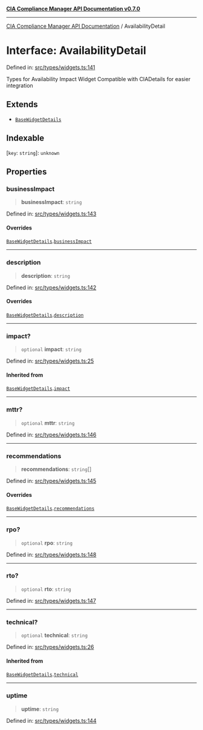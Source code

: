 [**CIA Compliance Manager API Documentation v0.7.0**](../README.md)

***

[CIA Compliance Manager API Documentation](../globals.md) / AvailabilityDetail

# Interface: AvailabilityDetail

Defined in: [src/types/widgets.ts:141](https://github.com/Hack23/cia-compliance-manager/blob/main/src/types/widgets.ts#L141)

Types for Availability Impact Widget
Compatible with CIADetails for easier integration

## Extends

- [`BaseWidgetDetails`](BaseWidgetDetails.md)

## Indexable

\[`key`: `string`\]: `unknown`

## Properties

### businessImpact

> **businessImpact**: `string`

Defined in: [src/types/widgets.ts:143](https://github.com/Hack23/cia-compliance-manager/blob/main/src/types/widgets.ts#L143)

#### Overrides

[`BaseWidgetDetails`](BaseWidgetDetails.md).[`businessImpact`](BaseWidgetDetails.md#businessimpact)

***

### description

> **description**: `string`

Defined in: [src/types/widgets.ts:142](https://github.com/Hack23/cia-compliance-manager/blob/main/src/types/widgets.ts#L142)

#### Overrides

[`BaseWidgetDetails`](BaseWidgetDetails.md).[`description`](BaseWidgetDetails.md#description)

***

### impact?

> `optional` **impact**: `string`

Defined in: [src/types/widgets.ts:25](https://github.com/Hack23/cia-compliance-manager/blob/main/src/types/widgets.ts#L25)

#### Inherited from

[`BaseWidgetDetails`](BaseWidgetDetails.md).[`impact`](BaseWidgetDetails.md#impact)

***

### mttr?

> `optional` **mttr**: `string`

Defined in: [src/types/widgets.ts:146](https://github.com/Hack23/cia-compliance-manager/blob/main/src/types/widgets.ts#L146)

***

### recommendations

> **recommendations**: `string`[]

Defined in: [src/types/widgets.ts:145](https://github.com/Hack23/cia-compliance-manager/blob/main/src/types/widgets.ts#L145)

#### Overrides

[`BaseWidgetDetails`](BaseWidgetDetails.md).[`recommendations`](BaseWidgetDetails.md#recommendations)

***

### rpo?

> `optional` **rpo**: `string`

Defined in: [src/types/widgets.ts:148](https://github.com/Hack23/cia-compliance-manager/blob/main/src/types/widgets.ts#L148)

***

### rto?

> `optional` **rto**: `string`

Defined in: [src/types/widgets.ts:147](https://github.com/Hack23/cia-compliance-manager/blob/main/src/types/widgets.ts#L147)

***

### technical?

> `optional` **technical**: `string`

Defined in: [src/types/widgets.ts:26](https://github.com/Hack23/cia-compliance-manager/blob/main/src/types/widgets.ts#L26)

#### Inherited from

[`BaseWidgetDetails`](BaseWidgetDetails.md).[`technical`](BaseWidgetDetails.md#technical)

***

### uptime

> **uptime**: `string`

Defined in: [src/types/widgets.ts:144](https://github.com/Hack23/cia-compliance-manager/blob/main/src/types/widgets.ts#L144)
